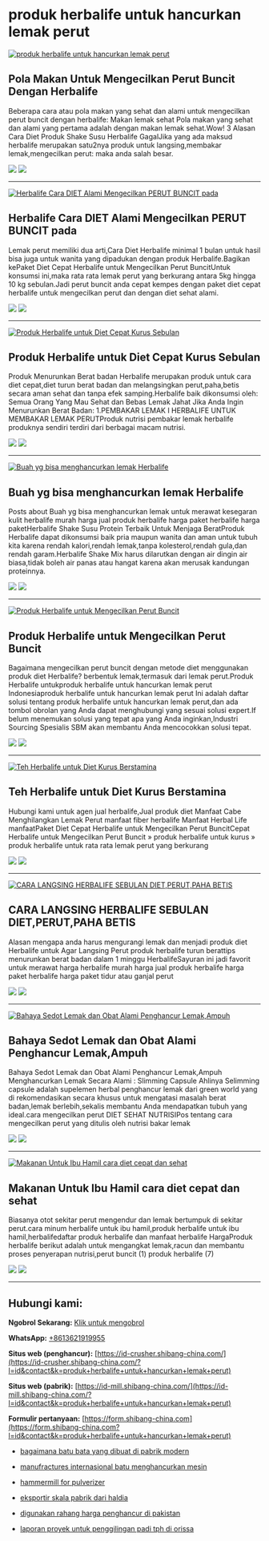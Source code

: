 # produk herbalife untuk hancurkan lemak perut

<a href="https://swt.shibang-china.com/?l=id&img&k=produk+herbalife+untuk+hancurkan+lemak+perut" target="_blank">![produk herbalife untuk hancurkan lemak perut](http://static.shibang-china.com/all-800x300/650.jpg)</a>

## Pola Makan Untuk Mengecilkan Perut Buncit Dengan Herbalife
Beberapa cara atau pola makan yang sehat dan alami untuk mengecilkan perut buncit dengan herbalife: Makan lemak sehat Pola makan yang sehat dan alami yang pertama adalah dengan makan lemak sehat.Wow! 3 Alasan Cara Diet Produk Shake Susu Herbalife GagalJika yang ada maksud herbalife merupakan satu2nya produk untuk langsing,membakar lemak,mengecilkan perut: maka anda salah besar.


<a href="https://whatsapp.shibangsoft.com/WhatsApp.php" target="_blank" title="WhatsApp">![](http://static.shibang-china.com/icon/whatsapp.png)</a> <a href="https://swt.shibang-china.com/?l=id&icon&k=produk+herbalife+untuk+hancurkan+lemak+perut" target="_blank">![](http://static.shibang-china.com/icon/chat-id.png)</a>

---

<a href="https://swt.shibang-china.com/?l=id&img&k=produk+herbalife+untuk+hancurkan+lemak+perut" target="_blank">![Herbalife Cara DIET Alami Mengecilkan PERUT BUNCIT pada](http://static.shibang-china.com/all-800x300/783.jpg)</a>

## Herbalife Cara DIET Alami Mengecilkan PERUT BUNCIT pada
Lemak perut memiliki dua arti,Cara Diet Herbalife minimal 1 bulan untuk hasil bisa juga untuk wanita yang dipadukan dengan produk Herbalife.Bagikan kePaket Diet Cepat Herbalife untuk Mengecilkan Perut BuncitUntuk konsumsi ini,maka rata rata lemak perut yang berkurang antara 5kg hingga 10 kg sebulan.Jadi perut buncit anda cepat kempes dengan paket diet cepat herbalife untuk mengecilkan perut dan dengan diet sehat alami.


<a href="https://whatsapp.shibangsoft.com/WhatsApp.php" target="_blank" title="WhatsApp">![](http://static.shibang-china.com/icon/whatsapp.png)</a> <a href="https://swt.shibang-china.com/?l=id&icon&k=produk+herbalife+untuk+hancurkan+lemak+perut" target="_blank">![](http://static.shibang-china.com/icon/chat-id.png)</a>

---

<a href="https://swt.shibang-china.com/?l=id&img&k=produk+herbalife+untuk+hancurkan+lemak+perut" target="_blank">![Produk Herbalife untuk Diet Cepat Kurus Sebulan](http://static.shibang-china.com/all-800x300/805.jpg)</a>

## Produk Herbalife untuk Diet Cepat Kurus Sebulan
Produk Menurunkan Berat badan Herbalife merupakan produk untuk cara diet cepat,diet turun berat badan dan melangsingkan perut,paha,betis secara aman sehat dan tanpa efek samping.Herbalife baik dikonsumsi oleh: Semua Orang Yang Mau Sehat dan Bebas Lemak Jahat Jika Anda Ingin Menurunkan Berat Badan: 1.PEMBAKAR LEMAK I HERBALIFE UNTUK MEMBAKAR LEMAK PERUTProduk nutrisi pembakar lemak herbalife produknya sendiri terdiri dari berbagai macam nutrisi.


<a href="https://whatsapp.shibangsoft.com/WhatsApp.php" target="_blank" title="WhatsApp">![](http://static.shibang-china.com/icon/whatsapp.png)</a> <a href="https://swt.shibang-china.com/?l=id&icon&k=produk+herbalife+untuk+hancurkan+lemak+perut" target="_blank">![](http://static.shibang-china.com/icon/chat-id.png)</a>

---

<a href="https://swt.shibang-china.com/?l=id&img&k=produk+herbalife+untuk+hancurkan+lemak+perut" target="_blank">![Buah yg bisa menghancurkan lemak Herbalife](http://static.shibang-china.com/all-800x300/580.jpg)</a>

## Buah yg bisa menghancurkan lemak Herbalife
Posts about Buah yg bisa menghancurkan lemak untuk merawat kesegaran kulit herbalife murah harga jual produk herbalife harga paket herbalife harga paketHerbalife Shake Susu Protein Terbaik Untuk Menjaga BeratProduk Herbalife dapat dikonsumsi baik pria maupun wanita dan aman untuk tubuh kita karena rendah kalori,rendah lemak,tanpa kolesterol,rendah gula,dan rendah garam.Herbalife Shake Mix harus dilarutkan dengan air dingin air biasa,tidak boleh air panas atau hangat karena akan merusak kandungan proteinnya.


<a href="https://whatsapp.shibangsoft.com/WhatsApp.php" target="_blank" title="WhatsApp">![](http://static.shibang-china.com/icon/whatsapp.png)</a> <a href="https://swt.shibang-china.com/?l=id&icon&k=produk+herbalife+untuk+hancurkan+lemak+perut" target="_blank">![](http://static.shibang-china.com/icon/chat-id.png)</a>

---

<a href="https://swt.shibang-china.com/?l=id&img&k=produk+herbalife+untuk+hancurkan+lemak+perut" target="_blank">![Produk Herbalife untuk Mengecilkan Perut Buncit](http://static.shibang-china.com/all-800x300/99.jpg)</a>

## Produk Herbalife untuk Mengecilkan Perut Buncit
Bagaimana mengecilkan perut buncit dengan metode diet menggunakan produk diet Herbalife? berbentuk lemak,termasuk dari lemak perut.Produk Herbalife untukproduk herbalife untuk hancurkan lemak perut Indonesiaproduk herbalife untuk hancurkan lemak perut Ini adalah daftar solusi tentang produk herbalife untuk hancurkan lemak perut,dan ada tombol obrolan yang Anda dapat menghubungi yang sesuai solusi expert.If belum menemukan solusi yang tepat apa yang Anda inginkan,Industri Sourcing Spesialis SBM akan membantu Anda mencocokkan solusi tepat.


<a href="https://whatsapp.shibangsoft.com/WhatsApp.php" target="_blank" title="WhatsApp">![](http://static.shibang-china.com/icon/whatsapp.png)</a> <a href="https://swt.shibang-china.com/?l=id&icon&k=produk+herbalife+untuk+hancurkan+lemak+perut" target="_blank">![](http://static.shibang-china.com/icon/chat-id.png)</a>

---

<a href="https://swt.shibang-china.com/?l=id&img&k=produk+herbalife+untuk+hancurkan+lemak+perut" target="_blank">![Teh Herbalife untuk Diet Kurus Berstamina](http://static.shibang-china.com/all-800x300/437.jpg)</a>

## Teh Herbalife untuk Diet Kurus Berstamina
Hubungi kami untuk agen jual herbalife,Jual produk diet Manfaat Cabe Menghilangkan Lemak Perut manfaat fiber herbalife Manfaat Herbal Life manfaatPaket Diet Cepat Herbalife untuk Mengecilkan Perut BuncitCepat Herbalife untuk Mengecilkan Perut Buncit » produk herbalife untuk kurus » produk herbalife untuk rata rata lemak perut yang berkurang


<a href="https://whatsapp.shibangsoft.com/WhatsApp.php" target="_blank" title="WhatsApp">![](http://static.shibang-china.com/icon/whatsapp.png)</a> <a href="https://swt.shibang-china.com/?l=id&icon&k=produk+herbalife+untuk+hancurkan+lemak+perut" target="_blank">![](http://static.shibang-china.com/icon/chat-id.png)</a>

---

<a href="https://swt.shibang-china.com/?l=id&img&k=produk+herbalife+untuk+hancurkan+lemak+perut" target="_blank">![CARA LANGSING HERBALIFE SEBULAN DIET,PERUT,PAHA BETIS](http://static.shibang-china.com/all-800x300/603.jpg)</a>

## CARA LANGSING HERBALIFE SEBULAN DIET,PERUT,PAHA BETIS
Alasan mengapa anda harus mengurangi lemak dan menjadi produk diet Herbalife untuk Agar Langsing Perut produk herbalife turun berattips menurunkan berat badan dalam 1 minggu HerbalifeSayuran ini jadi favorit untuk merawat harga herbalife murah harga jual produk herbalife harga paket herbalife harga paket tidur atau ganjal perut


<a href="https://whatsapp.shibangsoft.com/WhatsApp.php" target="_blank" title="WhatsApp">![](http://static.shibang-china.com/icon/whatsapp.png)</a> <a href="https://swt.shibang-china.com/?l=id&icon&k=produk+herbalife+untuk+hancurkan+lemak+perut" target="_blank">![](http://static.shibang-china.com/icon/chat-id.png)</a>

---

<a href="https://swt.shibang-china.com/?l=id&img&k=produk+herbalife+untuk+hancurkan+lemak+perut" target="_blank">![Bahaya Sedot Lemak dan Obat Alami Penghancur Lemak,Ampuh](http://static.shibang-china.com/all-800x300/730.jpg)</a>

## Bahaya Sedot Lemak dan Obat Alami Penghancur Lemak,Ampuh
Bahaya Sedot Lemak dan Obat Alami Penghancur Lemak,Ampuh Menghancurkan Lemak Secara Alami : Slimming Capsule Ahlinya Selimming capsule adalah supelemen herbal penghancur lemak dari green world yang di rekomendasikan secara khusus untuk mengatasi masalah berat badan,lemak berlebih,sekalis membantu Anda mendapatkan tubuh yang ideal.cara mengecilkan perut DIET SEHAT NUTRISIPos tentang cara mengecilkan perut yang ditulis oleh nutrisi bakar lemak


<a href="https://whatsapp.shibangsoft.com/WhatsApp.php" target="_blank" title="WhatsApp">![](http://static.shibang-china.com/icon/whatsapp.png)</a> <a href="https://swt.shibang-china.com/?l=id&icon&k=produk+herbalife+untuk+hancurkan+lemak+perut" target="_blank">![](http://static.shibang-china.com/icon/chat-id.png)</a>

---

<a href="https://swt.shibang-china.com/?l=id&img&k=produk+herbalife+untuk+hancurkan+lemak+perut" target="_blank">![Makanan Untuk Ibu Hamil cara diet cepat dan sehat](http://static.shibang-china.com/all-800x300/1436.jpg)</a>

## Makanan Untuk Ibu Hamil cara diet cepat dan sehat
Biasanya otot sekitar perut mengendur dan lemak bertumpuk di sekitar perut.cara minum herbalife untuk ibu hamil,produk herbalife untuk ibu hamil,herbalifedaftar produk herbalife dan manfaat herbalife HargaProduk herbalife berikut adalah untuk mengangkat lemak,racun dan membantu proses penyerapan nutrisi,perut buncit (1) produk herbalife (7)


<a href="https://whatsapp.shibangsoft.com/WhatsApp.php" target="_blank" title="WhatsApp">![](http://static.shibang-china.com/icon/whatsapp.png)</a> <a href="https://swt.shibang-china.com/?l=id&icon&k=produk+herbalife+untuk+hancurkan+lemak+perut" target="_blank">![](http://static.shibang-china.com/icon/chat-id.png)</a>

---
## Hubungi kami:

**Ngobrol Sekarang:** [Klik untuk mengobrol](https://swt.shibang-china.com?l=id&contact&k=produk+herbalife+untuk+hancurkan+lemak+perut)

**WhatsApp:**  [+8613621919955](https://whatsapp.shibangsoft.com/WhatsApp.php)

**Situs web (penghancur):** [https://id-crusher.shibang-china.com/](https://id-crusher.shibang-china.com/?l=id&contact&k=produk+herbalife+untuk+hancurkan+lemak+perut)

**Situs web (pabrik):** [https://id-mill.shibang-china.com/](https://id-mill.shibang-china.com/?l=id&contact&k=produk+herbalife+untuk+hancurkan+lemak+perut)

**Formulir pertanyaan:** [https://form.shibang-china.com](https://form.shibang-china.com?l=id&contact&k=produk+herbalife+untuk+hancurkan+lemak+perut)

* [bagaimana batu bata yang dibuat di pabrik modern](../32/bagaimana%20batu%20bata%20yang%20dibuat%20di%20pabrik%20modern.md)

* [manufractures internasional batu menghancurkan mesin](../34/manufractures%20internasional%20batu%20menghancurkan%20mesin.md)

* [hammermill for pulverizer](../31/hammermill%20for%20pulverizer.md)

* [eksportir skala pabrik dari haldia](../31/eksportir%20skala%20pabrik%20dari%20haldia.md)

* [digunakan rahang harga penghancur di pakistan](../36/digunakan%20rahang%20harga%20penghancur%20di%20pakistan.md)

* [laporan proyek untuk penggilingan padi tph di orissa](../32/laporan%20proyek%20untuk%20penggilingan%20padi%20tph%20di%20orissa.md)
